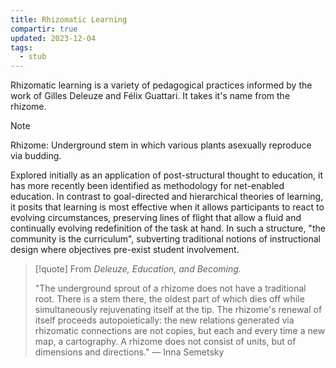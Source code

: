 ```yaml
---
title: Rhizomatic Learning
compartir: true
updated: 2023-12-04
tags:
  - stub
---
```



Rhizomatic learning is a variety of pedagogical practices informed by the work of Gilles Deleuze and Félix Guattari. It takes it's name from the rhizome.

> [!note]
> Rhizome: Underground stem in which various plants asexually reproduce via budding.

Explored initially as an application of post-structural thought to education, it has more recently been identified as methodology for net-enabled education. In contrast to goal-directed and hierarchical theories of learning, it posits that learning is most effective when it allows participants to react to evolving circumstances, preserving lines of flight that allow a fluid and continually evolving redefinition of the task at hand. In such a structure, "the community is the curriculum", subverting traditional notions of instructional design where objectives pre-exist student involvement.

> [!quote] From _Deleuze, Education, and Becoming._
>
> "The underground sprout of a rhizome does not have a traditional root. There is a stem there, the oldest part of which dies off while simultaneously rejuvenating itself at the tip. The rhizome's renewal of itself proceeds autopoietically: the new relations generated via rhizomatic connections are not copies, but each and every time a new map, a cartography. A rhizome does not consist of units, but of dimensions and directions." — Inna Semetsky
